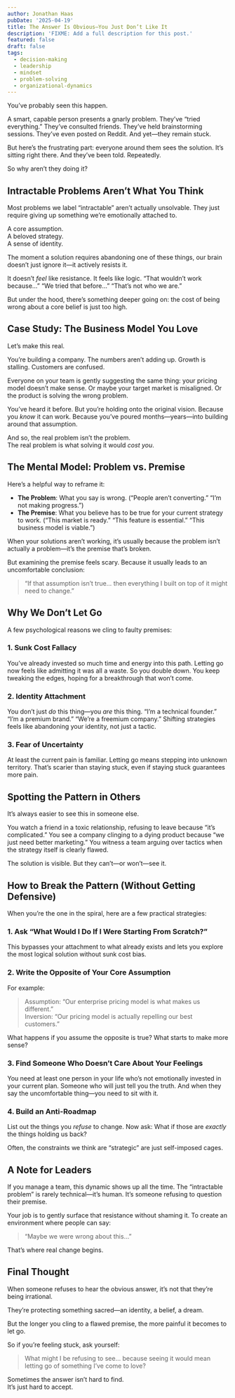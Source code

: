 ```yaml
---
author: Jonathan Haas
pubDate: '2025-04-19'
title: The Answer Is Obvious—You Just Don’t Like It
description: 'FIXME: Add a full description for this post.'
featured: false
draft: false
tags:
  - decision-making
  - leadership
  - mindset
  - problem-solving
  - organizational-dynamics
---
```


You’ve probably seen this happen.

A smart, capable person presents a gnarly problem. They’ve “tried everything.” They’ve consulted friends. They’ve held brainstorming sessions. They’ve even posted on Reddit. And yet—they remain stuck.

But here’s the frustrating part: everyone around them sees the solution. It’s sitting right there. And they’ve been told. Repeatedly.

So why aren’t they doing it?

## Intractable Problems Aren’t What You Think

Most problems we label “intractable” aren’t actually unsolvable. They just require giving up something we’re emotionally attached to.

A core assumption.  
A beloved strategy.  
A sense of identity.

The moment a solution requires abandoning one of these things, our brain doesn’t just ignore it—it actively resists it.

It doesn’t _feel_ like resistance. It feels like logic. “That wouldn’t work because…” “We tried that before…” “That’s not who we are.”

But under the hood, there’s something deeper going on: the cost of being wrong about a core belief is just too high.

## Case Study: The Business Model You Love

Let’s make this real.

You’re building a company. The numbers aren’t adding up. Growth is stalling. Customers are confused.

Everyone on your team is gently suggesting the same thing: your pricing model doesn’t make sense. Or maybe your target market is misaligned. Or the product is solving the wrong problem.

You’ve heard it before. But you’re holding onto the original vision. Because you _know_ it can work. Because you’ve poured months—years—into building around that assumption.

And so, the real problem isn’t the problem.  
The real problem is what solving it would _cost you_.

## The Mental Model: Problem vs. Premise

Here’s a helpful way to reframe it:

- **The Problem**: What you say is wrong. (“People aren’t converting.” “I’m not making progress.”)
- **The Premise**: What you believe has to be true for your current strategy to work. (“This market is ready.” “This feature is essential.” “This business model is viable.”)

When your solutions aren’t working, it’s usually because the problem isn’t actually a problem—it’s the premise that’s broken.

But examining the premise feels scary. Because it usually leads to an uncomfortable conclusion:

> “If that assumption isn’t true… then everything I built on top of it might need to change.”

## Why We Don’t Let Go

A few psychological reasons we cling to faulty premises:

### 1. **Sunk Cost Fallacy**

You’ve already invested so much time and energy into this path. Letting go now feels like admitting it was all a waste. So you double down. You keep tweaking the edges, hoping for a breakthrough that won’t come.

### 2. **Identity Attachment**

You don’t just _do_ this thing—you _are_ this thing. “I’m a technical founder.” “I’m a premium brand.” “We’re a freemium company.” Shifting strategies feels like abandoning your identity, not just a tactic.

### 3. **Fear of Uncertainty**

At least the current pain is familiar. Letting go means stepping into unknown territory. That’s scarier than staying stuck, even if staying stuck guarantees more pain.

## Spotting the Pattern in Others

It’s always easier to see this in someone else.

You watch a friend in a toxic relationship, refusing to leave because “it’s complicated.” You see a company clinging to a dying product because “we just need better marketing.” You witness a team arguing over tactics when the strategy itself is clearly flawed.

The solution is visible. But they can’t—or won’t—see it.

## How to Break the Pattern (Without Getting Defensive)

When you’re the one in the spiral, here are a few practical strategies:

### 1. Ask “What Would I Do If I Were Starting From Scratch?”

This bypasses your attachment to what already exists and lets you explore the most logical solution without sunk cost bias.

### 2. Write the Opposite of Your Core Assumption

For example:

> Assumption: “Our enterprise pricing model is what makes us different.”  
> Inversion: “Our pricing model is actually repelling our best customers.”

What happens if you assume the opposite is true? What starts to make more sense?

### 3. Find Someone Who Doesn’t Care About Your Feelings

You need at least one person in your life who’s not emotionally invested in your current plan. Someone who will just tell you the truth. And when they say the uncomfortable thing—you need to sit with it.

### 4. Build an Anti-Roadmap

List out the things you _refuse_ to change. Now ask: What if those are _exactly_ the things holding us back?

Often, the constraints we think are “strategic” are just self-imposed cages.

## A Note for Leaders

If you manage a team, this dynamic shows up all the time. The “intractable problem” is rarely technical—it’s human. It’s someone refusing to question their premise.

Your job is to gently surface that resistance without shaming it. To create an environment where people can say:

> “Maybe we were wrong about this…”

That’s where real change begins.

## Final Thought

When someone refuses to hear the obvious answer, it’s not that they’re being irrational.

They’re protecting something sacred—an identity, a belief, a dream.

But the longer you cling to a flawed premise, the more painful it becomes to let go.

So if you’re feeling stuck, ask yourself:

> What might I be refusing to see… because seeing it would mean letting go of something I’ve come to love?

Sometimes the answer isn’t hard to find.  
It’s just hard to accept.
